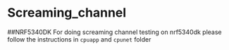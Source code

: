 # Screaming_channel
##NRF5340DK
For doing screaming channel testing on nrf5340dk please follow the instructions in ``cpuapp`` and ``cpunet`` folder
